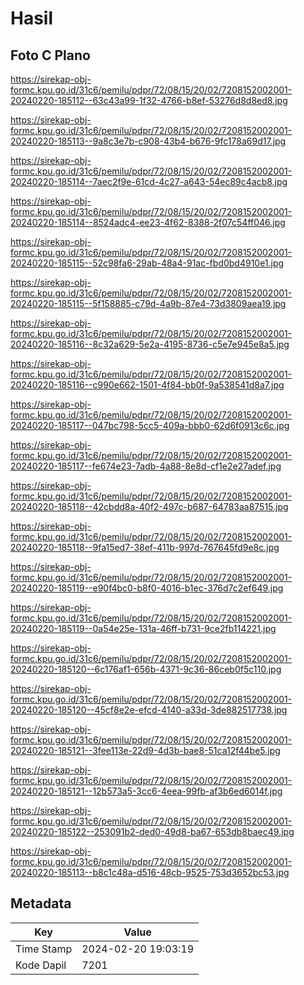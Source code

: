 # Hasil

## Foto C Plano

https://sirekap-obj-formc.kpu.go.id/31c6/pemilu/pdpr/72/08/15/20/02/7208152002001-20240220-185112--63c43a99-1f32-4766-b8ef-53276d8d8ed8.jpg

https://sirekap-obj-formc.kpu.go.id/31c6/pemilu/pdpr/72/08/15/20/02/7208152002001-20240220-185113--9a8c3e7b-c908-43b4-b676-9fc178a69d17.jpg

https://sirekap-obj-formc.kpu.go.id/31c6/pemilu/pdpr/72/08/15/20/02/7208152002001-20240220-185114--7aec2f9e-61cd-4c27-a643-54ec89c4acb8.jpg

https://sirekap-obj-formc.kpu.go.id/31c6/pemilu/pdpr/72/08/15/20/02/7208152002001-20240220-185114--8524adc4-ee23-4f62-8388-2f07c54ff046.jpg

https://sirekap-obj-formc.kpu.go.id/31c6/pemilu/pdpr/72/08/15/20/02/7208152002001-20240220-185115--52c98fa6-29ab-48a4-91ac-fbd0bd4910e1.jpg

https://sirekap-obj-formc.kpu.go.id/31c6/pemilu/pdpr/72/08/15/20/02/7208152002001-20240220-185115--5f158885-c79d-4a9b-87e4-73d3809aea19.jpg

https://sirekap-obj-formc.kpu.go.id/31c6/pemilu/pdpr/72/08/15/20/02/7208152002001-20240220-185116--8c32a629-5e2a-4195-8736-c5e7e945e8a5.jpg

https://sirekap-obj-formc.kpu.go.id/31c6/pemilu/pdpr/72/08/15/20/02/7208152002001-20240220-185116--c990e662-1501-4f84-bb0f-9a538541d8a7.jpg

https://sirekap-obj-formc.kpu.go.id/31c6/pemilu/pdpr/72/08/15/20/02/7208152002001-20240220-185117--047bc798-5cc5-409a-bbb0-62d6f0913c6c.jpg

https://sirekap-obj-formc.kpu.go.id/31c6/pemilu/pdpr/72/08/15/20/02/7208152002001-20240220-185117--fe674e23-7adb-4a88-8e8d-cf1e2e27adef.jpg

https://sirekap-obj-formc.kpu.go.id/31c6/pemilu/pdpr/72/08/15/20/02/7208152002001-20240220-185118--42cbdd8a-40f2-497c-b687-64783aa87515.jpg

https://sirekap-obj-formc.kpu.go.id/31c6/pemilu/pdpr/72/08/15/20/02/7208152002001-20240220-185118--9fa15ed7-38ef-411b-997d-767645fd9e8c.jpg

https://sirekap-obj-formc.kpu.go.id/31c6/pemilu/pdpr/72/08/15/20/02/7208152002001-20240220-185119--e90f4bc0-b8f0-4016-b1ec-376d7c2ef649.jpg

https://sirekap-obj-formc.kpu.go.id/31c6/pemilu/pdpr/72/08/15/20/02/7208152002001-20240220-185119--0a54e25e-131a-46ff-b731-9ce2fb114221.jpg

https://sirekap-obj-formc.kpu.go.id/31c6/pemilu/pdpr/72/08/15/20/02/7208152002001-20240220-185120--6c176af1-656b-4371-9c36-86ceb0f5c110.jpg

https://sirekap-obj-formc.kpu.go.id/31c6/pemilu/pdpr/72/08/15/20/02/7208152002001-20240220-185120--45cf8e2e-efcd-4140-a33d-3de882517738.jpg

https://sirekap-obj-formc.kpu.go.id/31c6/pemilu/pdpr/72/08/15/20/02/7208152002001-20240220-185121--3fee113e-22d9-4d3b-bae8-51ca12f44be5.jpg

https://sirekap-obj-formc.kpu.go.id/31c6/pemilu/pdpr/72/08/15/20/02/7208152002001-20240220-185121--12b573a5-3cc6-4eea-99fb-af3b6ed6014f.jpg

https://sirekap-obj-formc.kpu.go.id/31c6/pemilu/pdpr/72/08/15/20/02/7208152002001-20240220-185122--253091b2-ded0-49d8-ba67-653db8baec49.jpg

https://sirekap-obj-formc.kpu.go.id/31c6/pemilu/pdpr/72/08/15/20/02/7208152002001-20240220-185113--b8c1c48a-d516-48cb-9525-753d3652bc53.jpg


## Metadata

| Key        | Value               |
| ---------- | ------------------- |
| Time Stamp | 2024-02-20 19:03:19 |
| Kode Dapil | 7201                |



